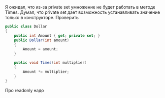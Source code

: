 

Я ожидал, что из-за private set умножение не будет работать в методе Times. Думал, что private set дает возможность устанавливать значение только в конструкторе. Проверить

```c#
public class Dollar
{
    public int Amount { get; private set; }
    public Dollar(int amount)
    {
        Amount = amount;
    }

    public void Times(int multiplier)
    {
        Amount *= multiplier;
    }
}
```



Про readonly надо